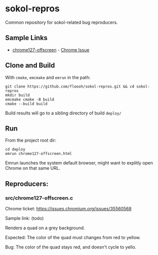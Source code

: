 # sokol-repros

Common repository for sokol-related bug reproducers.

## Sample Links

* [chrome127-offscreen](deploy/chrome127-offscreen.html) - [Chrome Issue](https://issues.chromium.org/issues/355605685)


## Clone and Build

With `cmake`, `emcmake` and `emrun` in the path:

```
git clone https://github.com/floooh/sokol-repros.git && cd sokol-repros
mkdir build
emcmake cmake -B build
cmake --build build
```

Build results will go to a sibling directory of build `deploy/`

## Run

From the project root dir:
```
cd deploy
emrun chrome127-offscreen.html
```

Emrun launches the system default browser, might want to explitly open Chrome
on that same URL.

## Reproducers:

### src/chrome127-offscreen.c

Chrome ticket: https://issues.chromium.org/issues/35560568

Sample link: (todo)

Renders a quad on a grey background.

Expected: The color of the quad must changes from red to yellow.

Bug: The color of the quad stays red, and doesn't cycle to yello.
